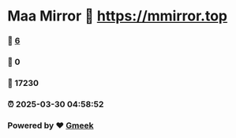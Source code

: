 # Maa Mirror :link: https://mmirror.top 
### :page_facing_up: [6](https://mmirror.top/tag.html) 
### :speech_balloon: 0 
### :hibiscus: 17230 
### :alarm_clock: 2025-03-30 04:58:52 
### Powered by :heart: [Gmeek](https://github.com/Meekdai/Gmeek)
